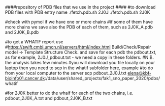 ####repository of PDB files that we use in the project #### 
#to download PDB files  with PDB entry name
./fetch.pdb.sh 2J0J
./fetch.pdb.sh 2J0K

#check with pymol if we have one or more chains
#if some of them have more chains we save also the PDB of each of them, such as 2J0K_A.pdb and 2J0K_B.pdb

#to get a WHATIF report use 
#https://swift.cmbi.umcn.nl/servers/html/index.html Build/Check/Repair model -> Template Structure Check. and save for each pdb the pdbout.txt, as for example, 2J0J_pdbout.txt - we need a copy in these folders.
#N.B. the analysis takes few minutes
#you will download you file locally on your laptop then you need to scp in the whatif subfolder here, example
#to do from your local computer to the server
scp pdbout_2J0J.txt elena@kbf-bioinfo01.cancer.dk:/data/user/shared_projects/fak1_sno_paper_2020/pdbs/whatif  

#for 2J0K better to do the whaif for each of the two chains, i.e. pdbout_2J0K_A.txt and pdbout_2J0K_B.txt

